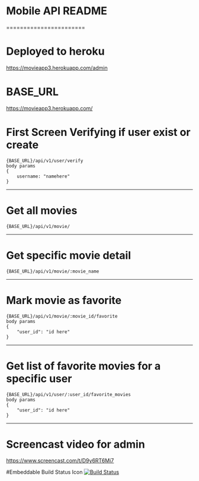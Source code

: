 # Mobile API README
=======================

# Deployed to heroku 
https://movieapp3.herokuapp.com/admin

# BASE_URL
https://movieapp3.herokuapp.com/

# First Screen Verifying if user exist or create
	{BASE_URL}/api/v1/user/verify
	body params
	{ 
		username: "namehere"
	}
-----------------------

# Get all movies
	{BASE_URL}/api/v1/movie/
-----------------------

# Get specific movie detail
	{BASE_URL}/api/v1/movie/:movie_name
-----------------------

# Mark movie as favorite
	{BASE_URL}/api/v1/movie/:movie_id/favorite
	body params
	{
		"user_id": "id here"
	}
-----------------------

# Get list of favorite movies for a specific user 
	{BASE_URL}/api/v1/user/:user_id/favorite_movies
	body params
	{
		"user_id": "id here"
	}
-----------------------

# Screencast video for admin
https://www.screencast.com/t/D9y6RT6Mi7

#Embeddable Build Status Icon
[![Build Status](http://159.223.184.183:8080/job/TestRspec/badge/icon)](http://159.223.184.183:8080/job/TestRspec/)
